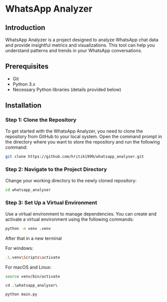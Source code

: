 # WhatsApp Analyzer

## Introduction

WhatsApp Analyzer is a project designed to analyze WhatsApp chat data and provide insightful metrics and visualizations. This tool can help you understand patterns and trends in your WhatsApp conversations.

## Prerequisites

- Git
- Python 3.x
- Necessary Python libraries (details provided below)

## Installation

### Step 1: Clone the Repository

To get started with the WhatsApp Analyzer, you need to clone the repository from GitHub to your local system. Open the command prompt in the directory where you want to store the repository and run the following command:

```sh
git clone https://github.com/hritik1999/whatsapp_analyser.git
```

### Step 2: Navigate to the Project Directory

Change your working directory to the newly cloned repository:

```sh
cd whatsapp_analyser
```

### Step 3: Set Up a Virtual Environment
Use a virtual environment to manage dependencies. You can create and activate a virtual environment using the following commands:

```sh
python -m venv .venv
```
After that in a new terminal

For windows:

```sh
.\.venv\Scripts\activate
```

For macOS and Linux:
```sh
source venv/bin/activate
```
```
cd .\whatsapp_analyser\
```
```
python main.py
```




